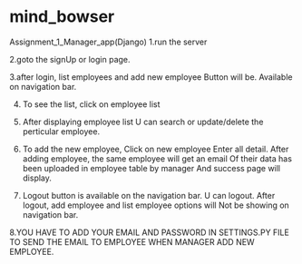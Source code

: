 # mind_bowser
Assignment_1_Manager_app(Django)
1.run the server

2.goto the signUp or login page.

3.after login, list employees and add new employee 
Button will be. Available on navigation bar.

4. To see the list, click on employee list

5. After displaying employee list
U can search or update/delete the perticular employee.

6. To add the new employee,
Click on new employee
Enter all detail.
After adding employee, the same employee will get an email
Of their data has been uploaded in employee table by manager
And success page will display.

7. Logout button is available on the navigation bar.
U can logout.
After logout, add employee and list employee options will
Not be showing on navigation bar.

8.YOU HAVE TO ADD YOUR EMAIL AND PASSWORD IN SETTINGS.PY
FILE TO SEND THE EMAIL TO EMPLOYEE WHEN MANAGER ADD 
NEW EMPLOYEE.
